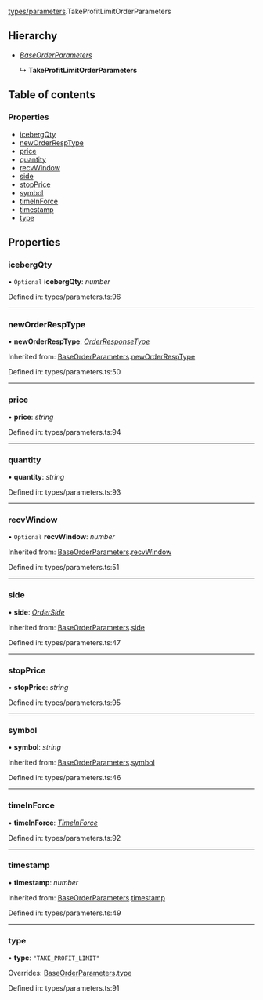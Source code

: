 [types/parameters](../modules/Module:-types/parameters).TakeProfitLimitOrderParameters

## Hierarchy

* [*BaseOrderParameters*](./Interface:-BaseOrderParameters)

  ↳ **TakeProfitLimitOrderParameters**

## Table of contents

### Properties

- [icebergQty](./Interface:-TakeProfitLimitOrderParameters#icebergqty)
- [newOrderRespType](./Interface:-TakeProfitLimitOrderParameters#neworderresptype)
- [price](./Interface:-TakeProfitLimitOrderParameters#price)
- [quantity](./Interface:-TakeProfitLimitOrderParameters#quantity)
- [recvWindow](./Interface:-TakeProfitLimitOrderParameters#recvwindow)
- [side](./Interface:-TakeProfitLimitOrderParameters#side)
- [stopPrice](./Interface:-TakeProfitLimitOrderParameters#stopprice)
- [symbol](./Interface:-TakeProfitLimitOrderParameters#symbol)
- [timeInForce](./Interface:-TakeProfitLimitOrderParameters#timeinforce)
- [timestamp](./Interface:-TakeProfitLimitOrderParameters#timestamp)
- [type](./Interface:-TakeProfitLimitOrderParameters#type)

## Properties

### icebergQty

• `Optional` **icebergQty**: *number*

Defined in: types/parameters.ts:96

___

### newOrderRespType

• **newOrderRespType**: [*OrderResponseType*](../modules/Module:-types/enums#orderresponsetype)

Inherited from: [BaseOrderParameters](./Interface:-BaseOrderParameters).[newOrderRespType](./Interface:-BaseOrderParameters#neworderresptype)

Defined in: types/parameters.ts:50

___

### price

• **price**: *string*

Defined in: types/parameters.ts:94

___

### quantity

• **quantity**: *string*

Defined in: types/parameters.ts:93

___

### recvWindow

• `Optional` **recvWindow**: *number*

Inherited from: [BaseOrderParameters](./Interface:-BaseOrderParameters).[recvWindow](./Interface:-BaseOrderParameters#recvwindow)

Defined in: types/parameters.ts:51

___

### side

• **side**: [*OrderSide*](../modules/Module:-types/enums#orderside)

Inherited from: [BaseOrderParameters](./Interface:-BaseOrderParameters).[side](./Interface:-BaseOrderParameters#side)

Defined in: types/parameters.ts:47

___

### stopPrice

• **stopPrice**: *string*

Defined in: types/parameters.ts:95

___

### symbol

• **symbol**: *string*

Inherited from: [BaseOrderParameters](./Interface:-BaseOrderParameters).[symbol](./Interface:-BaseOrderParameters#symbol)

Defined in: types/parameters.ts:46

___

### timeInForce

• **timeInForce**: [*TimeInForce*](../modules/Module:-types/enums#timeinforce)

Defined in: types/parameters.ts:92

___

### timestamp

• **timestamp**: *number*

Inherited from: [BaseOrderParameters](./Interface:-BaseOrderParameters).[timestamp](./Interface:-BaseOrderParameters#timestamp)

Defined in: types/parameters.ts:49

___

### type

• **type**: ``"TAKE_PROFIT_LIMIT"``

Overrides: [BaseOrderParameters](./Interface:-BaseOrderParameters).[type](./Interface:-BaseOrderParameters#type)

Defined in: types/parameters.ts:91
